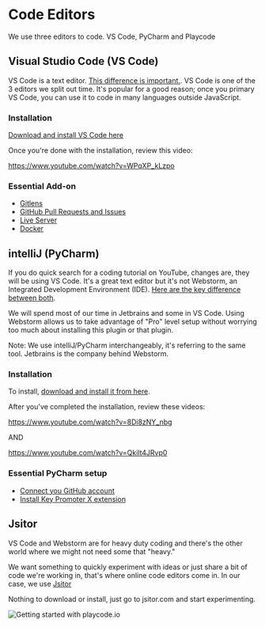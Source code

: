 # Code Editors

We use three editors to code. VS Code, PyCharm and Playcode

## Visual Studio Code (VS Code)
VS Code is a text editor. [This difference is important.](http://www.differencebetween.net/technology/difference-between-ide-and-text-editor). VS Code is one of the 3 editors we split out time. It's popular for a good reason; once you primary VS Code, you can use it to code in many languages outside JavaScript.

### Installation
[Download and install VS Code here](https://code.visualstudio.com/download)

Once you're done with the installation, review this video:

https://www.youtube.com/watch?v=WPqXP_kLzpo

### Essential Add-on

- [Gitlens](https://marketplace.visualstudio.com/items?itemName=eamodio.gitlens)
- [GitHub Pull Requests and Issues](https://marketplace.visualstudio.com/items?itemName=GitHub.vscode-pull-request-github)
- [Live Server](https://marketplace.visualstudio.com/items?itemName=ritwickdey.LiveServer)
- [Docker](https://marketplace.visualstudio.com/items?itemName=ms-azuretools.vscode-docker)

## intelliJ (PyCharm)

If you do quick search for a coding tutorial on YouTube, changes are, they will be using VS Code. It's a great text editor but it's not Webstorm, an Integrated Development Environment (IDE). [Here are the key difference between both](http://www.differencebetween.net/technology/difference-between-ide-and-text-editor).

We will spend most of our time in Jetbrains and some in VS Code. Using Webstorm allows us to take advantage of "Pro" level setup without worrying too much about installing this plugin or that plugin. 

Note: We use intelliJ/PyCharm interchangeably, it's referring to the same tool. Jetbrains is the company behind Webstorm. 

### Installation
To install, [download and install it from here](https://www.jetbrains.com/webstorm/).

After you've completed the installation, review these videos:

https://www.youtube.com/watch?v=8Di8zNY_nbg

AND

https://www.youtube.com/watch?v=Qkilt4JRvp0

### Essential PyCharm setup
- [Connect you GitHub account](https://www.jetbrains.com/help/webstorm/github.html#register-account)
- [Install Key Promoter X extension](https://plugins.jetbrains.com/plugin/9792-key-promoter-x)

## Jsitor
VS Code and Webstorm are for heavy duty coding and there's the other world where we might not need some that "heavy." 

We want something to quickly experiment with ideas or just share  a bit of code we're working in, that's where online code editors come in. In our case, we use [Jsitor](https://jsitor.com)

Nothing to download or install, just go to jsitor.com and start experimenting.

![Getting started with playcode.io](https://i.imgur.com/9b1HhyV.gif)




